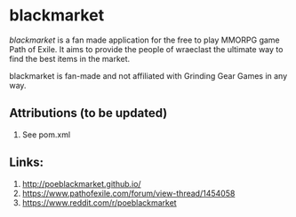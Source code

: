 # blackmarket

*blackmarket* is a fan made application for the free to play MMORPG game Path of Exile. It aims to provide the people of wraeclast the ultimate way to find the best items in the market.

blackmarket is fan-made and not affiliated with Grinding Gear Games in any way.


## Attributions (to be updated)
1. See pom.xml


## Links:

1. http://poeblackmarket.github.io/
1. https://www.pathofexile.com/forum/view-thread/1454058
2. https://www.reddit.com/r/poeblackmarket